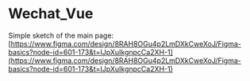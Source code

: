 # Wechat_Vue
Simple sketch of the main page: [https://www.figma.com/design/8RAH8OGu4p2LmDXkCweXoJ/Figma-basics?node-id=601-173&t=IJpXuIkgnpcCa2XH-1](https://www.figma.com/design/8RAH8OGu4p2LmDXkCweXoJ/Figma-basics?node-id=601-173&t=IJpXuIkgnpcCa2XH-1)